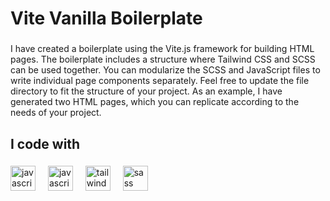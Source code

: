<h1 align="left">Vite Vanilla Boilerplate</h1>

###

<p align="left">I have created a boilerplate using the Vite.js framework for building HTML pages. The boilerplate includes a structure where Tailwind CSS and SCSS can be used together. You can modularize the SCSS and JavaScript files to write individual page components separately. Feel free to update the file directory to fit the structure of your project. As an example, I have generated two HTML pages, which you can replicate according to the needs of your project.</p>

###

<h2 align="left">I code with</h2>

###

<div align="left">
  <img src="https://cdn.jsdelivr.net/gh/devicons/devicon@latest/icons/vitejs/vitejs-original.svg" height="40" alt="javascript logo"  />
  <img width="12" />
  <img src="https://cdn.jsdelivr.net/gh/devicons/devicon/icons/javascript/javascript-original.svg" height="40" alt="javascript logo"  />
  <img width="12" />
  <img src="https://cdn.jsdelivr.net/gh/devicons/devicon@latest/icons/tailwindcss/tailwindcss-original.svg" height="40" alt="tailwindcss logo"  />
  <img width="12" />
  <img src="https://cdn.jsdelivr.net/gh/devicons/devicon/icons/sass/sass-original.svg" height="40" alt="sass logo"  />
</div>

###
